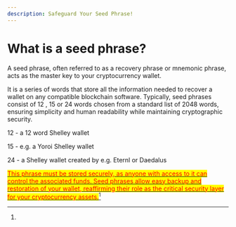 ```yaml
---
description: Safeguard Your Seed Phrase!
---
```


# What is a seed phrase?

A seed phrase, often referred to as a recovery phrase or mnemonic phrase, acts as the master key to your cryptocurrency wallet.&#x20;

It is a series of words that store all the information needed to recover a wallet on any compatible blockchain software. Typically, seed phrases consist of 12 , 15  or 24  words chosen from a standard list of 2048 words, ensuring simplicity and human readability while maintaining cryptographic security.&#x20;

12 - a 12 word Shelley wallet

15  - e.g. a Yoroi Shelley wallet

24 - a Shelley wallet created by e.g. Eternl or Daedalus

[<mark style="color:red;">This phrase must be stored securely, as anyone with access to it can control the associated funds. Seed phrases allow easy backup and restoration of your wallet, reaffirming their role as the critical security layer for your cryptocurrency assets.</mark>](#user-content-fn-1)[^1]

[^1]: 
